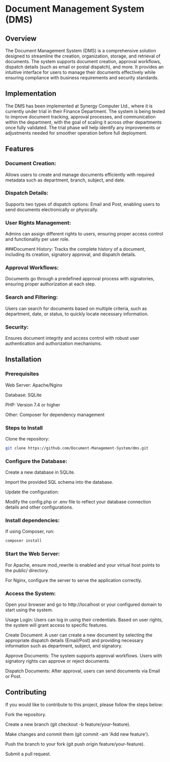 # Document Management System (DMS)

## Overview
The Document Management System (DMS) is a comprehensive solution designed to streamline the creation, organization, storage, and retrieval of documents. The system supports document creation, approval workflows, dispatch details (such as email or postal dispatch), and more. It provides an intuitive interface for users to manage their documents effectively while ensuring compliance with business requirements and security standards.

## Implementation
The DMS has been implemented at Synergy Computer Ltd., where it is currently under trial in their Finance Department. The system is being tested to improve document tracking, approval processes, and communication within the department, with the goal of scaling it across other departments once fully validated. The trial phase will help identify any improvements or adjustments needed for smoother operation before full deployment.

## Features
### Document Creation:
Allows users to create and manage documents efficiently with required metadata such as department, branch, subject, and date.

### Dispatch Details:
Supports two types of dispatch options: Email and Post, enabling users to send documents electronically or physically.

### User Rights Management:
Admins can assign different rights to users, ensuring proper access control and functionality per user role.

###Document History:
Tracks the complete history of a document, including its creation, signatory approval, and dispatch details.

### Approval Workflows:
Documents go through a predefined approval process with signatories, ensuring proper authorization at each step.

### Search and Filtering:
Users can search for documents based on multiple criteria, such as department, date, or status, to quickly locate necessary information.

### Security:
Ensures document integrity and access control with robust user authentication and authorization mechanisms.

## Installation
### Prerequisites
Web Server: Apache/Nginx

Database: SQLite

PHP: Version 7.4 or higher

Other: Composer for dependency management

### Steps to Install
Clone the repository:

```bash
git clone https://github.com/Document-Management-System/dms.git
```

### Configure the Database:

Create a new database in SQLite.

Import the provided SQL schema into the database.

Update the configuration:

Modify the config.php or .env file to reflect your database connection details and other configurations.

### Install dependencies:

If using Composer, run:

```bash
composer install
```

### Start the Web Server:

For Apache, ensure mod_rewrite is enabled and your virtual host points to the public/ directory.

For Nginx, configure the server to serve the application correctly.

### Access the System:

Open your browser and go to http://localhost or your configured domain to start using the system.

Usage
Login: Users can log in using their credentials. Based on user rights, the system will grant access to specific features.

Create Document: A user can create a new document by selecting the appropriate dispatch details (Email/Post) and providing necessary information such as department, subject, and signatory.

Approve Documents: The system supports approval workflows. Users with signatory rights can approve or reject documents.

Dispatch Documents: After approval, users can send documents via Email or Post.

## Contributing
If you would like to contribute to this project, please follow the steps below:

Fork the repository.

Create a new branch (git checkout -b feature/your-feature).

Make changes and commit them (git commit -am 'Add new feature').

Push the branch to your fork (git push origin feature/your-feature).

Submit a pull request.
